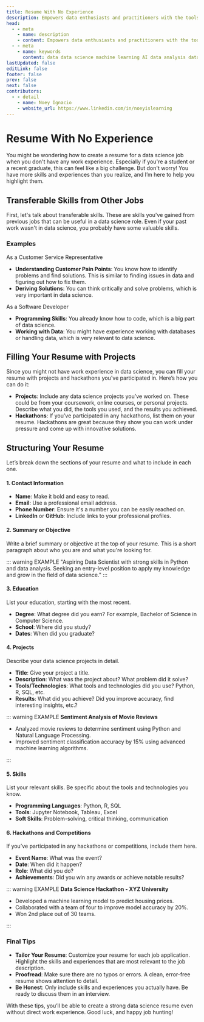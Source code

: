 ```yaml
---
title: Resume With No Experience
description: Empowers data enthusiasts and practitioners with the tools and knowledge to unlock the potential of data.
head:
  - - meta
    - name: description
    - content: Empowers data enthusiasts and practitioners with the tools and knowledge to unlock the potential of data.
  - - meta
    - name: keywords
      content: data data science machine learning AI data analysis data-driven data enthusiasts data practitioners
lastUpdated: false
editLink: false
footer: false
prev: false
next: false
contributors:
  - - detail
    - name: Noey Ignacio
    - website_url: https://www.linkedin.com/in/noeyislearning
---
```


# Resume With No Experience

You might be wondering how to create a resume for a data science job when you don't have any work experience. Especially if you're a student or a recent graduate, this can feel like a big challenge. But don't worry! You have more skills and experiences than you realize, and I’m here to help you highlight them.

## Transferable Skills from Other Jobs

First, let's talk about transferable skills. These are skills you've gained from previous jobs that can be useful in a data science role. Even if your past work wasn't in data science, you probably have some valuable skills.

### Examples

As a Customer Service Representative

- **Understanding Customer Pain Points**: You know how to identify problems and find solutions. This is similar to finding issues in data and figuring out how to fix them.
- **Deriving Solutions**: You can think critically and solve problems, which is very important in data science.

As a Software Developer

- **Programming Skills**: You already know how to code, which is a big part of data science.
- **Working with Data**: You might have experience working with databases or handling data, which is very relevant to data science.

## Filling Your Resume with Projects

Since you might not have work experience in data science, you can fill your resume with projects and hackathons you've participated in. Here’s how you can do it:

- **Projects**: Include any data science projects you’ve worked on. These could be from your coursework, online courses, or personal projects. Describe what you did, the tools you used, and the results you achieved.
- **Hackathons**: If you’ve participated in any hackathons, list them on your resume. Hackathons are great because they show you can work under pressure and come up with innovative solutions.

## Structuring Your Resume

Let’s break down the sections of your resume and what to include in each one.

#### 1. Contact Information

- **Name**: Make it bold and easy to read.
- **Email**: Use a professional email address.
- **Phone Number**: Ensure it's a number you can be easily reached on.
- **LinkedIn** or **GitHub**: Include links to your professional profiles.

#### 2. Summary or Objective

Write a brief summary or objective at the top of your resume. This is a short paragraph about who you are and what you're looking for.

::: warning EXAMPLE
"Aspiring Data Scientist with strong skills in Python and data analysis. Seeking an entry-level position to apply my knowledge and grow in the field of data science."
:::

#### 3. Education

List your education, starting with the most recent.

- **Degree**: What degree did you earn? For example, Bachelor of Science in Computer Science.
- **School**: Where did you study?
- **Dates**: When did you graduate?

#### 4. Projects

Describe your data science projects in detail.

- **Title**: Give your project a title.
- **Description**: What was the project about? What problem did it solve?
- **Tools/Technologies**: What tools and technologies did you use? Python, R, SQL, etc.
- **Results**: What did you achieve? Did you improve accuracy, find interesting insights, etc.?

::: warning EXAMPLE
**Sentiment Analysis of Movie Reviews**

- Analyzed movie reviews to determine sentiment using Python and Natural Language Processing.
- Improved sentiment classification accuracy by 15% using advanced machine learning algorithms.

:::

#### 5. Skills

List your relevant skills. Be specific about the tools and technologies you know.

- **Programming Languages**: Python, R, SQL
- **Tools**: Jupyter Notebook, Tableau, Excel
- **Soft Skills**: Problem-solving, critical thinking, communication

#### 6. Hackathons and Competitions

If you’ve participated in any hackathons or competitions, include them here.

- **Event Name**: What was the event?
- **Date**: When did it happen?
- **Role**: What did you do?
- **Achievements**: Did you win any awards or achieve notable results?

::: warning EXAMPLE
**Data Science Hackathon - XYZ University**

- Developed a machine learning model to predict housing prices.
- Collaborated with a team of four to improve model accuracy by 20%.
- Won 2nd place out of 30 teams.

:::

### Final Tips

- **Tailor Your Resume**: Customize your resume for each job application. Highlight the skills and experiences that are most relevant to the job description.
- **Proofread**: Make sure there are no typos or errors. A clean, error-free resume shows attention to detail.
- **Be Honest**: Only include skills and experiences you actually have. Be ready to discuss them in an interview.

With these tips, you’ll be able to create a strong data science resume even without direct work experience. Good luck, and happy job hunting!
